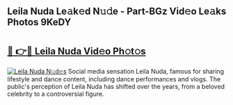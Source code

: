 ## Leila Nuda Le𝚊k𝚎d N𝚞𝚍e - Part-BGz Vid𝚎o Le𝚊ks Photos 9KeDY

# <h2><a href="http://fbfhq4s.evod.top/?m=Leila+Nuda">🔗 👉🔴 Leila Nuda Vid𝚎o Ph𝚘t𝚘s</a></h2>

[![Leila Nuda N𝚞d𝚎s](https://i.imgur.com/8V9OHl7.gif)](http://fbfhq4s.evod.top/?m=Leila+Nuda)
Social media sensation Leila Nuda, famous for sharing lifestyle and dance content, including dance performances and vlogs. The public's perception of Leila Nuda has shifted over the years, from a beloved celebrity to a controversial figure. 
